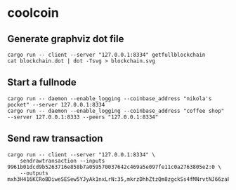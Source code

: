 # coolcoin

## Generate graphviz dot file

```
cargo run -- client --server "127.0.0.1:8334" getfullblockchain
cat blockchain.dot | dot -Tsvg > blockchain.svg
```

## Start a fullnode

```
cargo run -- daemon --enable_logging --coinbase_address "nikola's pocket" --server 127.0.0.1:8334
cargo run -- daemon --enable_logging --coinbase_address "coffee shop" --server 127.0.0.1:8333 --peers "127.0.0.1:8334"
```

## Send raw transaction

```
cargo run -- client --server "127.0.0.1:8334" \
    sendrawtransaction --inputs 9961b01dcd9b5263716e858b7a059570037642c469a5e097fe11c0a2763805e2:0 \
    --outputs mxh3H416KCRoBDiweSESew5YJyAk1nxLrN:35,mkrzDhhZtzQm8zgckSs4fMNrvtNJ66zaFe:15
```